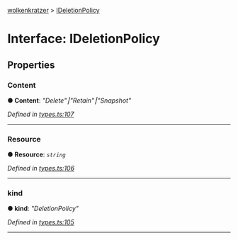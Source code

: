 [wolkenkratzer](../README.md) > [IDeletionPolicy](../interfaces/ideletionpolicy.md)



# Interface: IDeletionPolicy


## Properties
<a id="content"></a>

###  Content

**●  Content**:  *"Delete"⎮"Retain"⎮"Snapshot"* 

*Defined in [types.ts:107](https://github.com/arminhammer/wolkenkratzer/blob/ee10d27/src/types.ts#L107)*





___

<a id="resource"></a>

###  Resource

**●  Resource**:  *`string`* 

*Defined in [types.ts:106](https://github.com/arminhammer/wolkenkratzer/blob/ee10d27/src/types.ts#L106)*





___

<a id="kind"></a>

###  kind

**●  kind**:  *"DeletionPolicy"* 

*Defined in [types.ts:105](https://github.com/arminhammer/wolkenkratzer/blob/ee10d27/src/types.ts#L105)*





___


